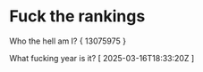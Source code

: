 # Fuck the rankings

Who the hell am I?
{ 13075975 }

What fucking year is it?
[ 2025-03-16T18:33:20Z ]
